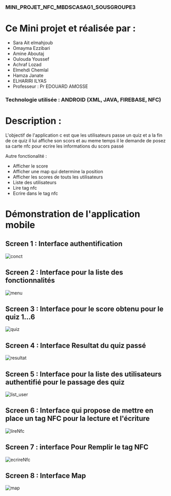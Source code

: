 ###  MINI_PROJET_NFC_MBDSCASAG1_SOUSGROUPE3

# Ce Mini projet et réalisée par : 
   - Sara Ait elmahjoub  
   - Omayma Ezzibari  
   - Amine Aboutaj  
   - Oulouda Youssef
   - Achraf Lozad
   - Elmehdi Chemlal
   - Hamza Janate
   - ELHARIRI ILYAS
   - Professeur : Pr EDOUARD AMOSSE
### Technologie utilisée : ANDROID (XML, JAVA, FIREBASE, NFC)
# Description :
L'objectif de l'application c est que les utilisateurs passe un quiz et a la fin de ce quiz il lui affiche son scors et au meme temps il le demande de posez sa carte nfc pour ecrire les informations du scors passé

Autre fonctionalité :
- Afficher le score 
- Afficher une map qui determine la position
- Afficher les scores de touts les utilisateurs
- Liste des utilisateurs
- Lire tag nfc
- Ecrire dans le tag nfc
  
 
# Démonstration de l'application mobile
 ## Screen 1 : Interface authentification
![conct](https://user-images.githubusercontent.com/101406507/215862948-d43a7ced-1288-477f-afea-96f47e38e0df.jpeg)
 ## Screen 2 : Interface pour la liste des fonctionnalités
![menu](https://user-images.githubusercontent.com/101406507/215862966-33b202b4-ce49-4124-9f35-394df28ef406.jpeg)
 ## Screen 3 : Interface pour le score obtenu pour le quiz 1...6
![quiz](https://user-images.githubusercontent.com/101406507/215863325-9d90ae02-e8b0-4bbb-98e9-cda1b26a5993.jpeg)
 ## Screen 4 : Interface Resultat du quiz passé
![resultat](https://user-images.githubusercontent.com/101406507/215863037-edd172e8-a016-4145-9831-3314053f8a3e.jpeg)
 ## Screen 5 :  Interface pour la liste des utilisateurs authentifié pour le passage des quiz
![list_user](https://user-images.githubusercontent.com/101406507/215863062-0bdcdebd-cab7-4e00-8c00-8fd20c864ee3.jpeg)
 ## Screen 6 : Interface qui propose de mettre en place un tag NFC pour la lecture et l'écriture
![lireNfc](https://user-images.githubusercontent.com/101406507/215863097-3f9aab57-1008-4dc0-aba0-bb7acbabaf8b.jpeg)
 ## Screen 7 : interface Pour Remplir le tag NFC
![ecrireNfc](https://user-images.githubusercontent.com/101406507/215863210-91791aca-4679-4221-aa79-4c5ac068e242.jpeg)
 ## Screen 8 : Interface Map
![map](https://user-images.githubusercontent.com/101406507/215863346-d9266839-7fbb-4ad9-8122-65d259c744e6.jpeg)




 

 
